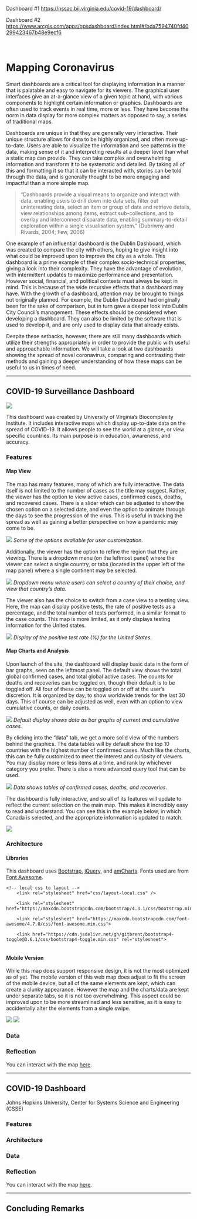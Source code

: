 Dashboard #1
https://nssac.bii.virginia.edu/covid-19/dashboard/

Dashboard #2
https://www.arcgis.com/apps/opsdashboard/index.html#/bda7594740fd40299423467b48e9ecf6


 
# Mapping Coronavirus

Smart dashboards are a critical tool for displaying information in a manner that is palatable and easy to navigate for its viewers. The graphical user interfaces give an at-a-glance view of a given topic at hand, with various components to highlight certain information or graphics. Dashboards are often used to track events in real time, more or less. They have become the norm in data display for more complex matters as opposed to say, a series of traditional maps.

Dashboards are unique in that they are generally very interactive. Their unique structure allows for data to be highly organized, and often more up-to-date. Users are able to visualize the information and see patterns in the data, making sense of it and interpreting results at a deeper level than what a static map can provide. They can take complex and overwhelming information and transform it to be systematic and detailed. By taking all of this and formatting it so that it can be interacted with, stories can be told through the data, and is generally thought to be more engaging and impactful than a more simple map.

> “Dashboards provide a visual means to organize and interact with data, enabling users to drill down into data sets, filter out uninteresting data, select an item or group of data and retrieve details, view relationships among items, extract sub-collections, and to overlay and interconnect disparate data, enabling summary-to-detail exploration within a single visualisation system.”
> (Dubriwny and Rivards, 2004; Few, 2006)

One example of an influential dashboard is the Dublin Dashboard, which was created to compare the city with others, hoping to give insight into what could be improved upon to improve the city as a whole. This dashboard is a prime example of their complex socio-technical properties, giving a look into their complexity. They have the advantage of evolution, with intermittent updates to maximize performance and presentation. However social, financial, and political contexts must always be kept in mind. This is because of the wide recursive effects that a dashboard may have. With the growth of a dashboard, attention may be brought to things not originally planned. For example, the Dublin Dashboard had originally been for the sake of comparison, but in turn gave a deeper look into Dublin City Council’s management. These effects should be considered when developing a dashboard. They can also be limited by the software that is used to develop it, and are only used to display data that already exists.

Despite these setbacks, however, there are still many dashboards which utilize their strengths appropriately in order to provide the public with useful and approachable information. We will take a look at two dashboards showing the spread of novel coronavirus, comparing and contrasting their methods and gaining a deeper understanding of how these maps can be useful to us in times of need.

---------------

## COVID-19 Surveillance Dashboard

![](img/dash1_uva_home.png)

This dashboard was created by University of Virginia’s Biocomplexity Institute. It includes interactive maps which display up-to-date data on the spread of COVID-19. It allows people to see the world at a glance, or view specific countries. Its main purpose is in education, awareness, and accuracy.

### Features

#### Map View

The map has many features, many of which are fully interactive. The data itself is not limited to the number of cases as the title may suggest. Rather, the viewer has the option to view active cases, confirmed cases, deaths, and recovered cases. There is a slider which can be adjusted to show the chosen option on a selected date, and even the option to animate through the days to see the progression of the virus. This is useful in tracking the spread as well as gaining a better perspective on how a pandemic may come to be.

![](img/dash1_uva_options.png)
*Some of the options available for user customization.*

Additionally, the viewer has the option to refine the region that they are viewing. There is a dropdown menu (on the leftmost panel) where the viewer can select a single country, or tabs (located in the upper left of the map panel) where a single continent may be selected.

![](img/dash1_uva_refinecountry.png)
*Dropdown menu where users can select a country of their choice, and view that country’s data.*

The viewer also has the choice to switch from a case view to a testing view. Here, the map can display positive tests, the rate of positive tests as a percentage, and the total number of tests performed, in a similar format to the case counts. This map is more limited, as it only displays testing information for the United states.

![](img/dash1_uva_postestrate.png)
*Display of the positive test rate (%) for the United States.*

#### Map Charts and Analysis

Upon launch of the site, the dashboard will display basic data in the form of bar graphs, seen on the leftmost panel. The default view shows the total global confirmed cases, and total global active cases. The counts for deaths and recoveries can be toggled on, though their default is to be toggled off. All four of these can be toggled on or off at the user’s discretion. It is organized by day, to show worldwide trends for the last 30 days. This of course can be adjusted as well, even with an option to view cumulative counts, or daily counts.

![](img/dash1_uva_chart.png)
*Default display shows data as bar graphs of current and cumulative cases.*

By clicking into the “data” tab, we get a more solid view of the numbers behind the graphics. The data tables will by default show the top 10 countries with the highest number of confirmed cases. Much like the charts, this can be fully customized to meet the interest and curiosity of viewers. You may display more or less items at a time, and rank by whichever category you prefer. There is also a more advanced query tool that can be used.

![](img/dash1_uva_data.png)
*Data shows tables of confirmed cases, deaths, and recoveries.*

The dashboard is fully interactive, and so all of its features will update to reflect the current selection on the main map. This makes it incredibly easy to read and understand. You can see this in the example below, in which Canada is selected, and the appropriate information is updated to match.

![](img/dash1_uva_update.png)

### Architecture

#### Libraries

This dashboard uses [Bootstrap](https://getbootstrap.com/), [jQuery](https://jquery.com/), and [amCharts](https://www.amcharts.com/). Fonts used are from [Font Awesome](https://fontawesome.com/).
```
<!-- local css to layout -->
	<link rel="stylesheet" href="css/layout-local.css" />

	<link rel="stylesheet" href="https://maxcdn.bootstrapcdn.com/bootstrap/4.3.1/css/bootstrap.min.css">

	<link rel="stylesheet" href="https://maxcdn.bootstrapcdn.com/font-awesome/4.7.0/css/font-awesome.min.css">

	<link href="https://cdn.jsdelivr.net/gh/gitbrent/bootstrap4-toggle@3.6.1/css/bootstrap4-toggle.min.css" rel="stylesheet">


```

#### Mobile Version

While this map does support responsive design, it is not the most optimized as of yet. The mobile version of this web map does adjust to fit the screen of the mobile device, but all of the same elements are kept, which can create a clunky appearance. However the map and the charts/data are kept under separate tabs, so it is not too overwhelming. This aspect could be improved upon to be more streamlined and less sensitive, as it is easy to accidentally alter the elements from a single swipe.

![](img/dash1_uva_mobile1.jpg) ![](img/dash1_uva_mobile2.jpg)

### Data

### Reflection

You can interact with the map [here](https://nssac.bii.virginia.edu/covid-19/dashboard/).

---------------

## COVID-19 Dashboard

Johns Hopkins University, Center for Systems Science and Engineering (CSSE)

### Features

### Architecture

### Data

### Reflection

You can interact with the map [here](https://www.arcgis.com/apps/opsdashboard/index.html#/bda7594740fd40299423467b48e9ecf6).

---------------

## Concluding Remarks
